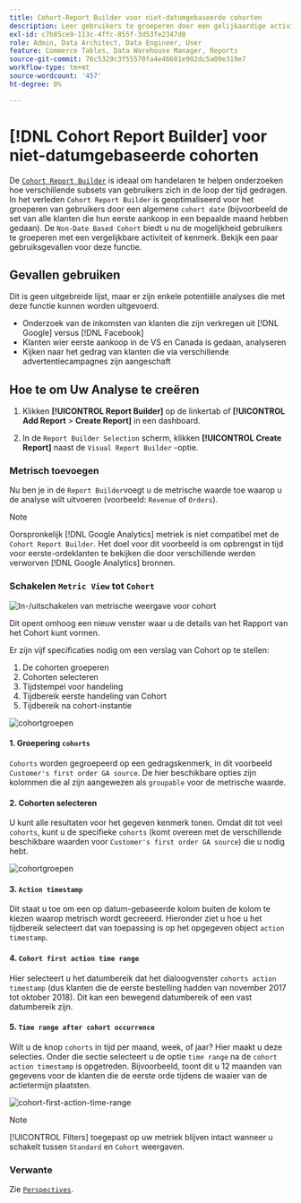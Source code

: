 ```yaml
---
title: Cohort-Report Builder voor niet-datumgebaseerde cohorten
description: Leer gebruikers te groeperen door een gelijkaardige activiteit of een attribuut.
exl-id: c7b85ce9-113c-4ffc-855f-3d53fe2347d8
role: Admin, Data Architect, Data Engineer, User
feature: Commerce Tables, Data Warehouse Manager, Reports
source-git-commit: 76c5329c3f55570fa4e46601e902dc5a09e319e7
workflow-type: tm+mt
source-wordcount: '457'
ht-degree: 0%

---
```


# [!DNL Cohort Report Builder] voor niet-datumgebaseerde cohorten

De [`Cohort Report Builder`](../dev-reports/cohort-rpt-bldr.md) is ideaal om handelaren te helpen onderzoeken hoe verschillende subsets van gebruikers zich in de loop der tijd gedragen. In het verleden `Cohort Report Builder` is geoptimaliseerd voor het groeperen van gebruikers door een algemene `cohort date` (bijvoorbeeld de set van alle klanten die hun eerste aankoop in een bepaalde maand hebben gedaan). De `Non-Date Based Cohort` biedt u nu de mogelijkheid gebruikers te groeperen met een vergelijkbare activiteit of kenmerk. Bekijk een paar gebruiksgevallen voor deze functie.

## Gevallen gebruiken

Dit is geen uitgebreide lijst, maar er zijn enkele potentiële analyses die met deze functie kunnen worden uitgevoerd.

* Onderzoek van de inkomsten van klanten die zijn verkregen uit [!DNL Google] versus [!DNL Facebook]
* Klanten wier eerste aankoop in de VS en Canada is gedaan, analyseren
* Kijken naar het gedrag van klanten die via verschillende advertentiecampagnes zijn aangeschaft

## Hoe te om Uw Analyse te creëren

1. Klikken **[!UICONTROL Report Builder]** op de linkertab of **[!UICONTROL Add Report** > **Create Report]** in een dashboard.

1. In de `Report Builder Selection` scherm, klikken **[!UICONTROL Create Report]** naast de `Visual Report Builder` -optie.

### Metrisch toevoegen

Nu ben je in de `Report Builder`voegt u de metrische waarde toe waarop u de analyse wilt uitvoeren (voorbeeld: `Revenue` of `Orders`).

>[!NOTE]
>
>Oorspronkelijk [!DNL Google Analytics] metriek is niet compatibel met de `Cohort Report Builder`. Het doel voor dit voorbeeld is om opbrengst in tijd voor eerste-ordeklanten te bekijken die door verschillende werden verworven [!DNL Google Analytics] bronnen.

### Schakelen `Metric View` tot `Cohort`

![In-/uitschakelen van metrische weergave voor cohort](../../assets/1-toggle-metric-view-to-cohort.png)

Dit opent omhoog een nieuw venster waar u de details van het Rapport van het Cohort kunt vormen.

Er zijn vijf specificaties nodig om een verslag van Cohort op te stellen:

1. De cohorten groeperen
1. Cohorten selecteren
1. Tijdstempel voor handeling
1. Tijdbereik eerste handeling van Cohort
1. Tijdbereik na cohort-instantie

![cohortgroepen](../../assets/2-cohort-groups.png)<!--{: width="200" height="224"}-->



#### 1. Groepering `cohorts`

`Cohorts` worden gegroepeerd op een gedragskenmerk, in dit voorbeeld `Customer's first order GA source`. De hier beschikbare opties zijn kolommen die al zijn aangewezen als `groupable` voor de metrische waarde.

#### 2. Cohorten selecteren

U kunt alle resultaten voor het gegeven kenmerk tonen. Omdat dit tot veel `cohorts`, kunt u de specifieke `cohorts` (komt overeen met de verschillende beschikbare waarden voor `Customer's first order GA source`) die u nodig hebt.

![cohortgroepen](../../assets/4-cohort-groups.png)<!--{: width="300" height="338"}-->

#### 3. `Action timestamp`

Dit staat u toe om een op datum-gebaseerde kolom buiten de kolom te kiezen waarop metrisch wordt gecreeerd. Hieronder ziet u hoe u het tijdbereik selecteert dat van toepassing is op het opgegeven object `action timestamp`.

#### 4. `Cohort first action time range`

Hier selecteert u het datumbereik dat het dialoogvenster `cohorts action timestamp` (dus klanten die de eerste bestelling hadden van november 2017 tot oktober 2018). Dit kan een bewegend datumbereik of een vast datumbereik zijn.

#### 5. `Time range after cohort occurrence`

Wilt u de knop `cohorts` in tijd per maand, week, of jaar? Hier maakt u deze selecties. Onder die sectie selecteert u de optie `time range` na de `cohort action timestamp` is opgetreden. Bijvoorbeeld, toont dit u 12 maanden van gegevens voor de klanten die de eerste orde tijdens de waaier van de actietermijn plaatsten.

![cohort-first-action-time-range](../../assets/5-cohort-first-action-time-range.png)<!--{: width="400" height="557"}-->

>[!NOTE]
>
>[!UICONTROL Filters] toegepast op uw metriek blijven intact wanneer u schakelt tussen `Standard` en `Cohort` weergaven.

### Verwante

Zie [`Perspectives`](../../data-analyst/dev-reports/cohort-rpt-bldr.md).
